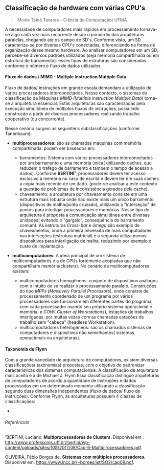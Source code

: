 ## Classificação de hardware com várias CPU's
> Monia Tainá Tavares - Ciência da Computação/ UFMA

A necessidade de computadores mais rápidos em processamento tornava-se algo cada vez mais recorrente desde o primórdio das arquiteturas paralelas, chegando ate os campo de SD's. Conforme visto, um SD caracteriza-se por diversas CPU's conectadas, diferenciando na forma de organização desse mesmo hardware. 
Ao analisar computadores em um SD, percebe-se diversos padrões utilizados (seja memória compartilhada ou em estrutura de barramento). esses tipos de estruturas são consideradas conforme o número e fluxo de dados utilizados.

#### Fluxo de dados / MIMD - Multiple Instruction Multiple Data

Fluxo de dados/ instruções em grande escala demandam a utilização de varios processadores interconectados. Nesse contexto, o sistemas de classificação de Máquinas *MIMD (Multiple Instruction Multiple Data*) torna-se a arquitetura essencial. Estas arquiteturas são caracterizadas pela execução simultânea de múltiplos fluxos de instruções, possuindo construção a partir de diversos processadores realizando trabalho cooperativo (ou concorrente).

Nesse cenário surgem as seguintens subclassificações (conforme Tanenbaum):

- **multiprocessadores**: são as chamadas máquinas com memória compartilhada. podem ser baseados em:
  - barramentos: Sistema com vários processadores interconectados por um barramento e uma memória única( utilizando caches, que reduzem o trafego de barramento e tambem o tempo de acesso a dados). Conforme **BERTINI¹**, processadores devem ter acesso exclusivo à memória no caso de escrita e devem ter em suas caches a cópia mais recente de um dado. (pode-se analisar a este contexto a questão de problemas de inconsistência gerados pela cache).
  - chaveamento: a arquitetura por chaveamento consiste em uma estrutura mais robusta onde não existe mais um único barramento   (dispositivos de malha/ponto cruzado), utilizando a "interseção" de pontos para interligar processadores e memórias. Nesse tipo de arquitetura é proposta a comunicação simultânea entre diversas unidades( evitando o "gargalo", consequência do barramento comum). As estruturas *Cross-bar* e *ômega* são exemplo de chaveamentos, onde a primeira necessita de mais computadores nas interseções (estrutura matricial) e a segunda utiliza menos dispositivos para interligação de malha, reduzindo por exemplo o custo de implantação.
  
 - **multicomputadores**: A ideia principal de um sistema de multicomputadores é a de CPUs fortemente acopladas que não compartilham memória(clusters). No cenário de multicomputadores existem:
    - multicomputadores homogêneos: conjunto de dispositivos análogos com o intuito de se realizar o processamento paralelo. Construções do tipo *MPPs* (*Massively Parallel Processors*), onde consiste de processamento coordenado de um programa por vários processadores que funcionam em diferentes partes do programa, com cada processador usando seu próprio sistema operacional e memória, e *COW*( *Cluster of Workstations*), estações de trabalhos interligadas, por muitas vezes com as chamadas estações de trabalho sem "cabeça" (headless Workstation).
    - multicomputadores heterogêneos: são os chamados sistemas de computadores e dispositivos não semelhantes( sistemas operacionais ou arquiteturas).
    
#### Taxonomia de Flynn
Com a grande variedade de arquitetura de computadores, existem diversas classificações( taxonomias) propostas, com o objetivo de padronizar caracteristicas dos sistemas computacionais. A classificação de arquitetura mais aceita é a de Michael J. Flynn.Essa classificação distingue arquiteturas de computadores de acordo a quantidade de instruções e dados processados em um determinado momento utilizando a classificação segundo duas dimensões independentes (fluxo de dados/ fluxo de instruções).
Conforme Flynn, as arquiteturas possuem 4 classes de classificações:

  - 




   
 
 
 
 ###### Referências
 
 ¹BERTINI, Luciano. **Multiprocessadores de Clusters**. Disponível em : http://www.professores.uff.br/lbertini/wp-content/uploads/sites/108/2017/08/Cap-6-Multiplrocessadores.pdf.
 
 OLIVEIRA, Fábio Borges de. **Sistemas com múltiplos processadores**. Disponivel em: https://www.lncc.br/~borges/ist/SO2/cap08.pdf.
 



